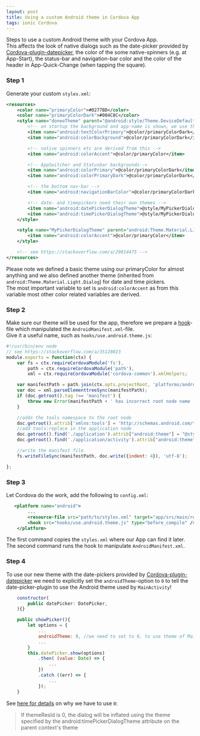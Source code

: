 ```yaml
---
layout: post
title: Using a custom Android theme in Cordova App
tags: ionic Cordova
---
```


Steps to use a custom Android theme with your Cordova App.  
This affects the look of native dialogs such as the date-picker provided by
[Cordova-plugin-datepicker](https://github.com/VitaliiBlagodir/cordova-plugin-datepicker),
the color of the some native-spinners (e.g. at App-Start), the status-bar and navigation-bar color and
the color of the header in App-Quick-Change (when tapping the square).


### Step 1

Generate your custom `styles.xml`:
```xml
<resources>
    <color name="primaryColor">#0277BD</color>
    <color name="primaryColorDark">#004C8C</color>
    <style name="doneoTheme" parent="@android:style/Theme.DeviceDefault.NoActionBar">
        <!-- on startup the background and app-name is shown, we use the same color to see just background.. -->
        <item name="android:textColorPrimary">@color/primaryColorDark</item>
        <item name="android:colorBackground">@color/primaryColorDark</item>

        <!-- native spinners etc are derived from this -->
        <item name="android:colorAccent">@color/primaryColor</item>

        <!-- AppSwitcher and Statusbar backgrounds-->
        <item name="android:colorPrimary">@color/primaryColorDark</item>
        <item name="android:colorPrimaryDark">@color/primaryColorDark</item>

        <!-- the bottom nav-bar -->
        <item name="android:navigationBarColor">@color/primaryColorDark</item>

        <!-- date- and timepickers need their own themes -->
        <item name="android:datePickerDialogTheme">@style/MyPickerDialogTheme</item>
        <item name="android:timePickerDialogTheme">@style/MyPickerDialogTheme</item>
    </style>

    <style name="MyPickerDialogTheme" parent="android:Theme.Material.Light.Dialog">
        <item name="android:colorAccent">@color/primaryColor</item>
    </style>

    <!-- see https://stackoverflow.com/a/29014475 -->
</resources>
```

Please note we defined a basic theme using our primaryColor for almost anything and
we also defined another theme (inherited from `android:Theme.Material.Light.Dialog`)
for date and time pickers.  
The most important variable to set is `android:colorAccent` as from this variable most other
color related variables are derived.

### Step 2

Make sure our theme will be used for the app, therefore we prepare a [hook](http://cordova.apache.org/docs/en/latest/guide/appdev/hooks/index.html)-file
which manipulated the `AndroidManifest.xml`-file.  
Give it a useful name, such as `hooks/use.android.theme.js`:
```js
#!/usr/bin/env node
// see https://stackoverflow.com/a/35128023
module.exports = function(ctx) {
    var fs = ctx.requireCordovaModule('fs'),
        path = ctx.requireCordovaModule('path'),
        xml = ctx.requireCordovaModule('cordova-common').xmlHelpers;

    var manifestPath = path.join(ctx.opts.projectRoot, 'platforms/android/app/src/main/AndroidManifest.xml');
    var doc = xml.parseElementtreeSync(manifestPath);
    if (doc.getroot().tag !== 'manifest') {
        throw new Error(manifestPath + ' has incorrect root node name (expected "manifest")');
    }

    //adds the tools namespace to the root node
    doc.getroot().attrib['xmlns:tools'] = 'http://schemas.android.com/tools';
    //add tools:replace in the application node
    doc.getroot().find('./application').attrib["android:theme"] = "@style/doneoTheme";
    doc.getroot().find('./application/activity').attrib["android:theme"] = "@style/doneoTheme";

    //write the manifest file
    fs.writeFileSync(manifestPath, doc.write({indent: 4}), 'utf-8');

};
```

### Step 3

Let Cordova do the work, add the following to `config.xml`:
```xml
   <platform name="android">
        ...
        <resource-file src="path/to/styles.xml" target="app/src/main/res/values/styles.xml" />
        <hook src="hooks/use.android.theme.js" type="before_compile" />
    </platform>
```
The first command copies the `styles.xml` where our App can find it later.  
The second command runs the hook to manipulate `AndroidManifest.xml`.

### Step 4

To use our new theme with the date-pickers provided by [Cordova-plugin-datepicker](https://github.com/VitaliiBlagodir/cordova-plugin-datepicker)
we need to explicitly set the `androidTheme`-option to `0` to tell the date-picker-plugin
to use the Android theme used by `MainActivity`!

```js
    constructor(
        public datePicker: DatePicker,
    ){}

    public showPicker(){
        let options = {
            ...
            androidTheme: 0, //we need to set to 0, to use theme of MainActivity
            ...
        }
        this.datePicker.show(options)
            .then( (value: Date) => {
                ...			
            })
            .catch ((err) => {
				...
            });
    }
```

See [here for details](https://developer.android.com/reference/android/app/TimePickerDialog.html)
on why we have to use `0`:
> If themeResId is 0, the dialog will be inflated using the theme specified by the android:timePickerDialogTheme attribute on the parent context's theme
